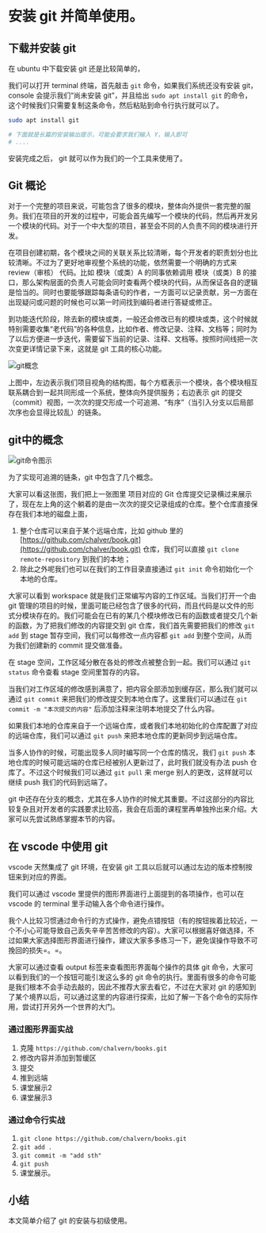 
# 安装 git 并简单使用。

## 下载并安装 git

在 ubuntu 中下载安装 git 还是比较简单的，

我们可以打开 terminal 终端，首先敲击 `git` 命令，如果我们系统还没有安装 git， console 会提示我们“尚未安装 git”，并且给出 `sudo apt install git` 的命令，这个时候我们只需要复制这条命令，然后粘贴到命令行执行就可以了。

```bash
sudo apt install git 

# 下面就是长篇的安装输出提示，可能会要求我们输入 Y，输入即可
# ....
```

安装完成之后， git 就可以作为我们的一个工具来使用了。

## Git 概论

对于一个完整的项目来说，可能包含了很多的模块，整体向外提供一套完整的服务。我们在项目的开发的过程中，可能会首先编写一个模块的代码，然后再开发另一个模块的代码。对于一个中大型的项目，甚至会不同的人负责不同的模块进行开发。

在项目创建初期，各个模块之间的关联关系比较清晰，每个开发者的职责划分也比较清晰。不过为了更好地审视整个系统的功能，依然需要一个明确的方式来 review（审核） 代码。比如 模块（或类）A 的同事依赖调用 模块（或类）B 的接口，那么架构层面的负责人可能会同时查看两个模块的代码，从而保证各自的逻辑是恰当的。同时也要能够跟踪每条语句的作者，一方面可以记录贡献，另一方面在出现疑问或问题的时候也可以第一时间找到编码者进行答疑或修正。

到功能迭代阶段，除去新的模块或类，一般还会修改已有的模块或类，这个时候就特别需要收集“老代码”的各种信息，比如作者、修改记录、注释、文档等；同时为了以后方便进一步迭代，需要留下当前的记录、注释、文档等。按照时间线把一次次变更详情记录下来，这就是 git 工具的核心功能。

![git概念](./imgs/003_git_concepts_01.png "Git概念图")

上图中，左边表示我们项目视角的结构图，每个方框表示一个模块，各个模块相互联系耦合到一起共同形成一个系统，整体向外提供服务；右边表示 git 的提交（commit）视图，一次次的提交形成一个可追溯、“有序”（当引入分支以后局部次序也会显得比较乱）的链条。


## git中的概念

![git命令图示](./imgs/003_git_concepts_02.png "Git命令及各环节流转") 

为了实现可追溯的链条，git 中包含了几个概念。

大家可以看这张图，我们把上一张图里 项目对应的 Git 仓库提交记录横过来展示了，现在左上角的这个躺着的是由一次次的提交记录组成的仓库。整个仓库直接保存在我们本地的磁盘上面，

1. 整个仓库可以来自于某个远端仓库，比如 github 里的 [https://github.com/chalver/book.git](https://github.com/chalver/book.git) 仓库，我们可以直接 `git clone remote-repository` 到我们的本地；
1. 除此之外呢我们也可以在我们的工作目录直接通过 `git init` 命令初始化一个本地的仓库。

大家可以看到 workspace 就是我们正常编写内容的工作区域。当我们打开一个由 git 管理的项目的时候，里面可能已经包含了很多的代码，而且代码是以文件的形式分模块存在的。我们可能会在已有的某几个模块修改已有的函数或者提交几个新的函数，为了把我们修改的内容提交到 git 仓库，我们首先需要把我们的修改 `git add` 到 stage 暂存空间，我们可以每修改一点内容都 `git add` 到整个空间，从而为我们创建新的 commit 提交做准备。

在 stage 空间，工作区域分散在各处的修改点被整合到一起。我们可以通过 `git status` 命令查看 stage 空间里暂存的内容。

当我们对工作区域的修改感到满意了，把内容全部添加到缓存区，那么我们就可以通过 `git commit` 来把我们的修改提交到本地仓库了。这里我们可以通过在 `git commit -m "本次提交的内容"` 后添加注释来注明本地提交了什么内容。

如果我们本地的仓库来自于一个远端仓库，或者我们本地初始化的仓库配置了对应的远端仓库，我们可以通过 `git push` 来把本地仓库的更新同步到远端仓库。

当多人协作的时候，可能出现多人同时编写同一个仓库的情况，我们 `git push` 本地仓库的时候可能远端的仓库已经被别人更新过了，此时我们就没有办法 push 仓库了。不过这个时候我们可以通过 `git pull` 来 merge 别人的更改，这样就可以继续 push 我们的代码到远端了。


git 中还存在分支的概念，尤其在多人协作的时候尤其重要。不过这部分的内容比较复杂且对开发者的实践要求比较高，我会在后面的课程里再单独拎出来介绍。大家可以先尝试熟练掌握本节的内容。

## 在 vscode 中使用 git

vscode 天然集成了 git 环境，在安装 git 工具以后就可以通过左边的版本控制按钮来到对应的界面。

我们可以通过 vscode 里提供的图形界面进行上面提到的各项操作，也可以在 vscode 的 terminal 里手动输入各个命令进行操作。

我个人比较习惯通过命令行的方式操作，避免点错按钮（有的按钮挨着比较近，一个不小心可能导致自己丢失辛辛苦苦修改的内容）。大家可以根据喜好做选择，不过如果大家选择图形界面进行操作，建议大家多多练习一下，避免误操作导致不可挽回的损失=。=。


大家可以通过查看 output 标签来查看图形界面每个操作的具体 git 命令，大家可以看到我们的一个按钮可能引发这么多的 git 命令的执行。里面有很多的命令可能是我们根本不会手动去敲的，因此不推荐大家去看它，不过在大家对 git 的感知到了某个境界以后，可以通过这里的内容进行探索，比如了解一下各个命令的实际作用，尝试打开另外一个世界的大门。


### 通过图形界面实战
1. 克隆 `https://github.com/chalvern/books.git`
1. 修改内容并添加到暂缓区
1. 提交
1. 推到远端
1. 课堂展示2
1. 课堂展示3

### 通过命令行实战

1. `git clone https://github.com/chalvern/books.git`
1. `git add .`
1. `git commit -m "add sth"`
1. `git push`
1. 课堂展示。


## 小结

本文简单介绍了 git 的安装与初级使用。

